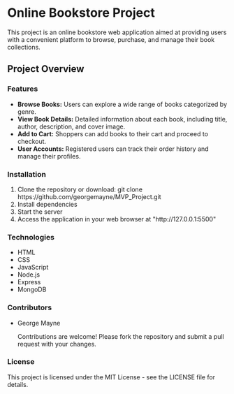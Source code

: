 <h1>Online Bookstore Project</h1>
<p>
    This project is an online bookstore web application 
    aimed at providing users with a convenient 
    platform to browse, purchase, and manage their 
    book collections.
</p>

<h2>Project Overview</h2>
<h3>Features</h3>
<ul>
    <li><strong>Browse Books:</strong> Users can explore a wide range of books categorized by genre.</li>
    <li><strong>View Book Details:</strong> Detailed information about each book, including title, author, description, and cover image.</li>
    <li><strong>Add to Cart:</strong> Shoppers can add books to their cart and proceed to checkout.</li>
    <li><strong>User Accounts:</strong> Registered users can track their order history and manage their profiles.</li>
</ul>

<h3>Installation</h3>
<ol>
    <li>Clone the repository or download: git clone https://github.com/georgemayne/MVP_Project.git</li>
    <li>Install dependencies</li>
    <li>Start the server</li>
    <li>Access the application in your web browser at "http://127.0.0.1:5500"</li>
</ol>

<h3>Technologies</h3>
<ul>
    <li>HTML</li>
    <li>CSS</li>
    <li>JavaScript</li>
    <li>Node.js</li>
    <li>Express</li>
    <li>MongoDB</li>
</ul>

<h3>Contributors</h3>
<ul>
    <li>George Mayne</li>
    <p>
        Contributions are welcome! Please fork the repository and submit a pull request with your changes.
    </p>
</ul>

<h3>License</h3>
<p>
    This project is licensed under the MIT License - see the LICENSE file for details.
</p>